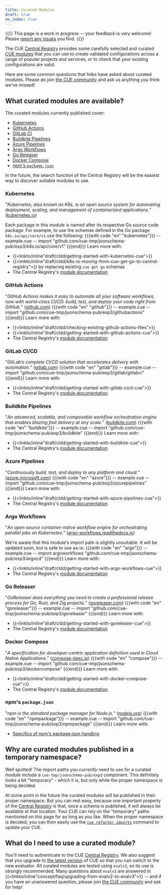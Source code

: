 ```yaml
---
title: Curated Modules
draft: true
no_index: true
---
```


{{<warning>}}
This page is a work in progress -- your feedback is very welcome!
Please [report any issues]({{<report-issue-url>}}) you find.
{{</warning>}}

The CUE [Central Registry](https://registry.cue.works)
provides some carefully selected and curated
[CUE modules]({{<relref"docs/concept/modules">}}) that you can use to
create validated configurations across a range of popular projects and
services, or to check that your existing configurations are valid.

Here are some common questions that folks have asked about curated modules.
Please do join [the CUE community]({{<relref"community">}}) and ask us anything
you think we've missed!

## What curated modules are available?

The curated modules currently published cover:
- [Kubernetes](#kubernetes)
- [GitHub Actions](#github-actions)
- [GitLab CI](#gitlab-cicd)
- [Buildkite Pipelines](#buildkite-pipelines)
- [Azure Pipelines](#azure-pipelines)
- [Argo Workflows](#argo-workflows)
- [Go Releaser](#go-releaser)
- [Docker Compose](#docker-compose)
- [npm's `package.json`](#npms-packagejson)

In the future, the search function of the Central Registry will be the easiest
way to discover suitable modules to use.

### Kubernetes
"*Kubernetes, also known as K8s, is an open source system for automating deployment, scaling, and management of containerized applications.*"
([kubernetes.io](https://kubernetes.io/))

Each package in this module is named after its respective Go source code package.
For example, to use the schemas defined in the Go package `k8s.io/api/core/v1` use the following:
{{{with code "en" "kubernetes"}}}
-- example.cue --
import "github.com/cue-tmp/jsonschema-pub/exp3/k8s.io/api/core/v1"
{{{end}}}
Learn more with:
- {{<linkto/inline"draft/cldd/getting-started-with-kubernetes-cue">}}
- {{<linkto/inline"draft/cldd/k8s-io-moving-from-cue-get-go-to-central-registry">}} by replacing existing `cue get go` schemas
- The Central Registry's [module documentation](https://registry.cue.works/docs/github.com/cue-tmp/jsonschema-pub/exp3/k8s.io@v0.1.0)

### GitHub Actions
"*GitHub Actions makes it easy to automate all your software workflows, now with world-class CI/CD: build, test, and deploy your code right from GitHub.*"
([github.com](https://github.com/features/actions))
{{{with code "en" "github"}}}
-- example.cue --
import "github.com/cue-tmp/jsonschema-pub/exp3/githubactions"
{{{end}}}
Learn more with:
- {{<linkto/inline"draft/cldd/checking-existing-github-actions-files">}}
- {{<linkto/inline"draft/cldd/getting-started-with-github-actions-cue">}}
- The Central Registry's [module documentation](https://registry.cue.works/docs/github.com/cue-tmp/jsonschema-pub/exp3/githubactions@v0.2.0)

### GitLab CI/CD
"*GitLab’s complete CI/CD solution that accelerates delivery with automation.*"
([gitlab.com](https://about.gitlab.com/solutions/continuous-integration/))
{{{with code "en" "gitlab"}}}
-- example.cue --
import "github.com/cue-tmp/jsonschema-pub/exp3/gitlab/gitlabci"
{{{end}}}
Learn more with:
- {{<linkto/inline"draft/cldd/getting-started-with-gitlab-cicd-cue">}}
- The Central Registry's [module documentation](https://registry.cue.works/docs/github.com/cue-tmp/jsonschema-pub/exp3/gitlab@v0.2.0)

### Buildkite Pipelines
"*An advanced, scalable, and composable workflow orchestration engine that enables blazing fast delivery at any scale.*"
([buildkite.com](https://buildkite.com/))
{{{with code "en" "buildkite"}}}
-- example.cue --
import "github.com/cue-tmp/jsonschema-pub/exp3/buildkite"
{{{end}}}
Learn more with:
- {{<linkto/inline"draft/cldd/getting-started-with-buildkite-cue">}}
- The Central Registry's [module documentation](https://registry.cue.works/docs/github.com/cue-tmp/jsonschema-pub/exp3/buildkite@v0.1.0)

### Azure Pipelines
"*Continuously build, test, and deploy to any platform and cloud.*"
([azure.microsoft.com](https://azure.microsoft.com/en-us/products/devops/pipelines/))
{{{with code "en" "azure"}}}
-- example.cue --
import "github.com/cue-tmp/jsonschema-pub/exp3/azurepipelines"
{{{end}}}
Learn more with:
- {{<linkto/inline"draft/cldd/getting-started-with-azure-pipelines-cue">}}
- The Central Registry's [module documentation](https://registry.cue.works/docs/github.com/cue-tmp/jsonschema-pub/exp3/azurepipelines@v0.1.0)

### Argo Workflows
"*An open source container-native workflow engine for orchestrating parallel jobs on Kubernetes.*"
([argo-workflows.readthedocs.io](https://argo-workflows.readthedocs.io/en/latest/))

We're aware that this module's import path is slightly unsuitable.
It will be updated soon, but is safe to use as-is:
{{{with code "en" "argo"}}}
-- example.cue --
import argoworkflows "github.com/cue-tmp/jsonschema-pub/exp3/argocd"
{{{end}}}
Learn more with:
- {{<linkto/inline"draft/cldd/getting-started-with-argo-workflows-cue">}}
- The Central Registry's [module documentation](https://registry.cue.works/docs/github.com/cue-tmp/jsonschema-pub/exp3/argocd@v0.0.0)

### Go Releaser
"*GoReleaser does everything you need to create a professional release process for Go, Rust, and Zig projects.*"
([goreleaser.com](https://goreleaser.com/))
{{{with code "en" "goreleaser"}}}
-- example.cue --
import "github.com/cue-tmp/jsonschema-pub/exp3/goreleaser"
{{{end}}}
Learn more with:
- {{<linkto/inline"draft/cldd/getting-started-with-goreleaser-cue">}}
- The Central Registry's [module documentation](https://registry.cue.works/docs/github.com/cue-tmp/jsonschema-pub/exp3/goreleaser@v0.2.0)

### Docker Compose
"*A specification for developer-centric application definition used in Cloud Native Applications.*"
([compose-spec.io](https://compose-spec.io/))
{{{with code "en" "compose"}}}
-- example.cue --
import "github.com/cue-tmp/jsonschema-pub/exp3/dockercompose"
{{{end}}}
Learn more with:
- {{<linkto/inline"draft/cldd/getting-started-with-docker-compose-cue">}}
- The Central Registry's [module documentation](https://registry.cue.works/docs/github.com/cue-tmp/jsonschema-pub/exp3/dockercompose@v0.1.0)

### npm's `package.json`
"*npm is the standard package manager for Node.js.*"
([nodejs.org](https://nodejs.org/en/learn/getting-started/an-introduction-to-the-npm-package-manager))
{{{with code "en" "npmpackage"}}}
-- example.cue --
import "github.com/cue-tmp/jsonschema-pub/exp3/npmpackage"
{{{end}}}
Learn more with:
- [Specifics of npm's package.json handling](https://docs.npmjs.com/cli/v11/configuring-npm/package-json)
<!-- TODO: link to Central Registry when docs pages don't break on modules that have dependencies. -->

## Why are curated modules published in a temporary namespace?

Well spotted! The import paths you *currently* need to use for a curated module
include a `cue-tmp/jsonschema-pub/exp3` component.
This definitely looks a bit
"temporary" - which it is, but only while the proper namespace is being
decided.

At some point in the future the curated modules will be published in
their proper namespace. But you can rest easy, because one important property
of the
[Central Registry](https://registry.cue.works)
is that, once a schema is published, it will always be available at that
location. Your CUE can rely on the "temporary" paths mentioned on this page for
as long as you like. When the proper namespace is decided, you can then easily
use the
[`cue refactor imports`]({{<relref"docs/reference/command/cue-help-refactor-imports">}})
command to update your CUE.

## What do I need to use a curated module?

You'll need to authenticate to the CUE
[Central Registry](https://registry.cue.works).
We also suggest that you upgrade to
[the latest version]({{<relref"docs/introduction/installation">}})
of CUE so that you can switch to the new evaluator.
All curated modules are tested using `evalv3`, so its use is strongly recommended.
Many questions about `evalv3` are answered in
{{<linkto/inline"concept/faq/upgrading-from-evalv2-to-evalv3">}} -- and if you
have an unanswered question, please join
[the CUE community]({{<relref"community">}}) and ask for help!
